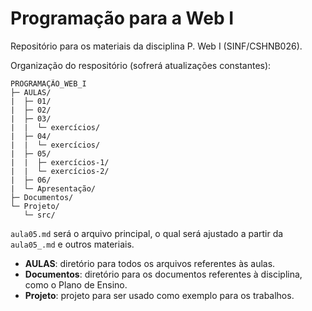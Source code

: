 # Programação para a Web I

Repositório para os materiais da disciplina P. Web I (SINF/CSHNB026).

Organização do respositório (sofrerá atualizações constantes):

```
PROGRAMAÇÃO_WEB_I
├─ AULAS/
|  ├─ 01/
|  ├─ 02/
|  ├─ 03/
|  |  └─ exercícios/
|  ├─ 04/
|  |  └─ exercícios/
|  ├─ 05/
|  |  ├─ exercícios-1/
|  |  └─ exercícios-2/
|  ├─ 06/
|  └─ Apresentação/
├─ Documentos/
└─ Projeto/
   └─ src/
```

`aula05.md`  será o arquivo principal, o qual será ajustado a partir da `aula05_.md` e outros materiais.

- **AULAS**: diretório para todos os arquivos referentes às aulas.
- **Documentos**: diretório para os documentos referentes à disciplina, como o Plano de Ensino.
- **Projeto**: projeto para ser usado como exemplo para os trabalhos.
